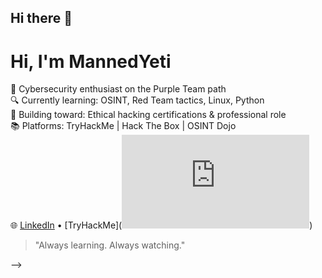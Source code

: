 ## Hi there 👋

#  Hi, I'm MannedYeti

🧠 Cybersecurity enthusiast on the Purple Team path  
🔍 Currently learning: OSINT, Red Team tactics, Linux, Python  
🎯 Building toward: Ethical hacking certifications & professional role  
📚 Platforms: TryHackMe | Hack The Box | OSINT Dojo  
🌐 [LinkedIn](www.linkedin.com/in/shea-trout-88146b375) • [TryHackMe](<iframe src="https://tryhackme.com/api/v2/badges/public-profile?userPublicId=5238834" style='border:none;'></iframe>) 

> "Always learning. Always watching."

-->
